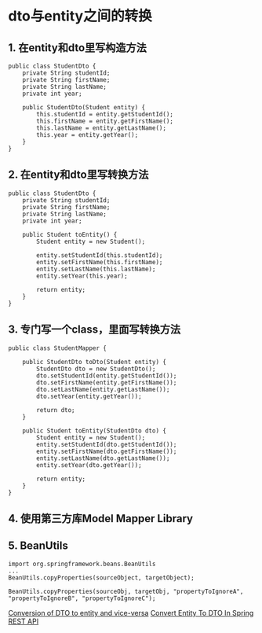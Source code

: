 # dto与entity之间的转换

## 1. 在entity和dto里写构造方法

    public class StudentDto {
        private String studentId;
        private String firstName;
        private String lastName;
        private int year;

        public StudentDto(Student entity) {
            this.studentId = entity.getStudentId();
            this.firstName = entity.getFirstName();
            this.lastName = entity.getLastName();
            this.year = entity.getYear();
        }
    }

## 2. 在entity和dto里写转换方法

    public class StudentDto {
        private String studentId;
        private String firstName;
        private String lastName;
        private int year;

        public Student toEntity() {
            Student entity = new Student();
    
            entity.setStudentId(this.studentId);
            entity.setFirstName(this.firstName);
            entity.setLastName(this.lastName);
            entity.setYear(this.year);
            
            return entity;
        }
    }

## 3. 专门写一个class，里面写转换方法

    public class StudentMapper {

        public StudentDto toDto(Student entity) {
            StudentDto dto = new StudentDto();
            dto.setStudentId(entity.getStudentId());
            dto.setFirstName(entity.getFirstName());
            dto.setLastName(entity.getLastName());
            dto.setYear(entity.getYear());
    
            return dto;
        }
    
        public Student toEntity(StudentDto dto) {
            Student entity = new Student();
            entity.setStudentId(dto.getStudentId());
            entity.setFirstName(dto.getFirstName());
            entity.setLastName(dto.getLastName());
            entity.setYear(dto.getYear());
    
            return entity;
        }
    }

## 4. 使用第三方库Model Mapper Library

## 5. BeanUtils

    import org.springframework.beans.BeanUtils
    ...
    BeanUtils.copyProperties(sourceObject, targetObject);
    
    BeanUtils.copyProperties(sourceObj, targetObj, "propertyToIgnoreA", "propertyToIgnoreB", "propertyToIgnoreC");

[Conversion of DTO to entity and vice-versa](https://stackoverflow.com/questions/28703401/conversion-of-dto-to-entity-and-vice-versa/54478261)
[Convert Entity To DTO In Spring REST API](https://www.amitph.com/spring-entity-to-dto/)